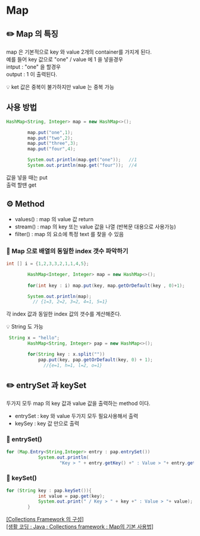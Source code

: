 # Map
## ✏️ Map 의 특징

map 은 기본적으로 key 와 value 2개의 container를 가지게 된다.  
예를 들어 key 값으로 "one" / value 에 1 을 넣을경우  
intput : "one" 을 할경우  
output : 1 이 출력된다.  
  
💡 ket 값은 중복이 불가하지만 value 는 중복 가능  
## 사용 방법
  
```java
HashMap<String, Integer> map = new HashMap<>();

        map.put("one",1);
        map.put("two",2);
        map.put("three",3);
        map.put("four",4);

        System.out.println(map.get("one"));   //1
        System.out.println(map.get("four"));  //4
```
값을 넣을 때는 put  
출력 할땐 get  
  
## ⚙️ Method
* values() : map 의 value 값 return
* stream() : map 의 key 또는 value 값을 나열 (반복문 대용으로 사용가능)
* filter() : map 의 요소에 특정 text 를 찾을 수 있음
  
### 📍 Map 으로 배열의 동일한 index 갯수 파악하기
```java
int [] i = {1,2,3,3,2,1,1,4,5};

        HashMap<Integer, Integer> map = new HashMap<>();
  
        for(int key : i) map.put(key, map.getOrDefault(key , 0)+1);

        System.out.println(map);
          // {1=3, 2=2, 3=2, 4=1, 5=1}
```
각 index 값과 동일한 index 값의 갯수를 계산해준다.  
  
💡 String 도 가능
```java
 String x = "hello";
        HashMap<String, Integer> pap = new HashMap<>();

        for(String key : x.split(""))
            pap.put(key, pap.getOrDefault(key, 0) + 1);
              //{e=1, h=1, l=2, o=1}
```
  
## ✏️ entrySet 과 keySet
두가지 모두 map 의 key 값과 value 값을 출력하는 method 이다.  
* entrySet : key 와 value 두가지 모두 필요사용해서 출력  
* keySey : key 값 만으로 출력
  
### 📍 entrySet()  
```java
for (Map.Entry<String,Integer> entry : pap.entrySet())
            System.out.println(
                    "Key > " + entry.getKey() +" : Value > "+ entry.getValue());
```
  
### 📍 keySet()
```java
for (String key : pap.keySet()){
            int value = pap.get(key);
            System.out.print(" / Key > " + key +" : Value > "+ value);
        }
```
  
[ [Collections Framework 의 구성] ](https://github.com/choideakook/Learn_Java/blob/main/Java_basic/221217%20Collections%20Framework%20의%20구성.md)  
[ [생활 코딩 : Java : Collections framework : Map의 기본 사용법] ](https://www.youtube.com/watch?v=Jg7x2XlteWk&t=37s)
